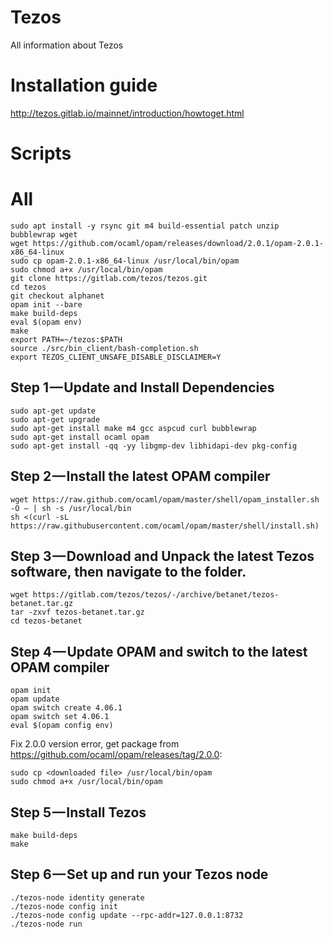 # Tezos
All information about Tezos

# Installation guide
http://tezos.gitlab.io/mainnet/introduction/howtoget.html

# Scripts

# All
```
sudo apt install -y rsync git m4 build-essential patch unzip bubblewrap wget
wget https://github.com/ocaml/opam/releases/download/2.0.1/opam-2.0.1-x86_64-linux
sudo cp opam-2.0.1-x86_64-linux /usr/local/bin/opam
sudo chmod a+x /usr/local/bin/opam
git clone https://gitlab.com/tezos/tezos.git
cd tezos
git checkout alphanet
opam init --bare
make build-deps
eval $(opam env)
make
export PATH=~/tezos:$PATH
source ./src/bin_client/bash-completion.sh
export TEZOS_CLIENT_UNSAFE_DISABLE_DISCLAIMER=Y
```

## Step 1 — Update and Install Dependencies
```
sudo apt-get update
sudo apt-get upgrade
sudo apt-get install make m4 gcc aspcud curl bubblewrap
sudo apt-get install ocaml opam
sudo apt-get install -qq -yy libgmp-dev libhidapi-dev pkg-config
```

## Step 2 — Install the latest OPAM compiler
```
wget https://raw.github.com/ocaml/opam/master/shell/opam_installer.sh -O — | sh -s /usr/local/bin
sh <(curl -sL https://raw.githubusercontent.com/ocaml/opam/master/shell/install.sh)
```

## Step 3 — Download and Unpack the latest Tezos software, then navigate to the folder.
```
wget https://gitlab.com/tezos/tezos/-/archive/betanet/tezos-betanet.tar.gz
tar -zxvf tezos-betanet.tar.gz
cd tezos-betanet
```

## Step 4 — Update OPAM and switch to the latest OPAM compiler
```
opam init
opam update
opam switch create 4.06.1
opam switch set 4.06.1
eval $(opam config env)
```

Fix 2.0.0 version error, get package from https://github.com/ocaml/opam/releases/tag/2.0.0: 
```
sudo cp <downloaded file> /usr/local/bin/opam
sudo chmod a+x /usr/local/bin/opam
```

## Step 5 — Install Tezos
```
make build-deps
make
```

## Step 6 — Set up and run your Tezos node
```
./tezos-node identity generate
./tezos-node config init
./tezos-node config update --rpc-addr=127.0.0.1:8732
./tezos-node run
```
